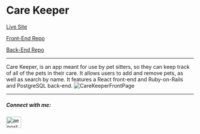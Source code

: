 # Care Keeper
[Live Site](https://care-keeper-front-end.vercel.app/)

[Front-End Repo](https://github.com/aeposten/care-keeper-front-end)

[Back-End Repo](https://github.com/aeposten/care-keeper-psql) 
 
 
---
Care Keeper, is an app meant for use by pet sitters, so they can keep track of all of the pets in their care. It allows users to add and remove pets, as well as search by name. It features a React front-end and Ruby-on-Rails and PostgreSQL back-end.
![CareKeeperFrontPage](https://user-images.githubusercontent.com/86963506/168403042-d879d026-59cd-40be-af2d-ac22ede15369.JPG)


---
<h5 align="left">Connect with me:</h5>
<p align="left">
<a href="https://linkedin.com/in/aeposten" target="blank"><img align="center" src="https://raw.githubusercontent.com/rahuldkjain/github-profile-readme-generator/master/src/images/icons/Social/linked-in-alt.svg" alt="aeposten" height="30" width="40" />

